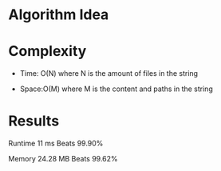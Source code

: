# Algorithm Idea


# Complexity

- Time: O(N) where N is the amount of files in the string

- Space:O(M) where M is the content and paths in the string

# Results

Runtime
11
ms
Beats
99.90%

Memory
24.28
MB
Beats
99.62%